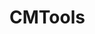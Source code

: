 

# CMTools

<link href="./pagefind/pagefind-ui.css" rel="stylesheet">
<script src="./pagefind/pagefind-ui.js" type="text/javascript"></script>
<div id="search"></div>
<script>
const u = URL.parse(window.location.href);
const basePath = u.pathname.replace(/search.html$/g, '');

// Function to extract query parameters from the URL
function getQueryParam(name) {
  const urlParams = new URLSearchParams(window.location.search);
  return urlParams.get(name);
}

// Extract the query parameter
const searchQuery = getQueryParam('q');

window.addEventListener('DOMContentLoaded', (event) => {
    const searchUI = new PagefindUI({ 
            element: "#search",
            baseUrl: basePath
    });
    if (searchQuery) {
        searchUI.triggerSearch(searchQuery);
    }
});
</script>
